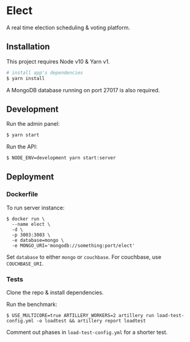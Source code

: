 # Elect

A real time election scheduling & voting platform.

## Installation

This project requires Node v10 & Yarn v1.

``` bash
# install app's dependencies
$ yarn install
```

A MongoDB database running on port 27017 is also required.

## Development

Run the admin panel:

```bash
$ yarn start
```

Run the API:

```bash
$ NODE_ENV=development yarn start:server
```

## Deployment

### Dockerfile

To run server instance:

```
$ docker run \
  --name elect \
  -d \
  -p 3003:3003 \
  -e database=mongo \
  -e MONGO_URI='mongodb://something:port/elect'
```

Set `database` to either `mongo` or `couchbase`. For couchbase, use `COUCHBASE_URI`.

### Tests

Clone the repo & install dependencies.

Run the benchmark:
```
$ USE_MULTICORE=true ARTILLERY_WORKERS=2 artillery run load-test-config.yml -o loadtest && artillery report loadtest
```


Comment out phases in `load-test-config.yml` for a shorter test.

